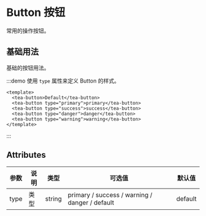 # Button 按钮

常用的操作按钮。

## 基础用法

基础的按钮用法。

:::demo 使用 `type` 属性来定义 Button 的样式。

```vue
<template>
  <tea-button>Default</tea-button>
  <tea-button type="primary">primary</tea-button>
  <tea-button type="success">success</tea-button>
  <tea-button type="danger">danger</tea-button>
  <tea-button type="warning">warning</tea-button>
</template>
```
:::

## Attributes

| 参数    | 说明   | 类型    | 可选值                                             | 默认值  |
| ------- | ------ | ------- | -------------------------------------------------- | ------- |
| type    | 类型   | string  | primary / success / warning / danger / default | default |